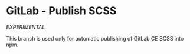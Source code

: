 # GitLab - Publish SCSS

*EXPERIMENTAL*

This branch is used only for automatic publishing of GitLab CE SCSS into npm.
